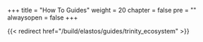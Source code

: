 +++
title = "How To Guides"
weight = 20
chapter = false
pre = ""
alwaysopen = false
+++

{{< redirect href="/build/elastos/guides/trinity_ecosystem" >}}
